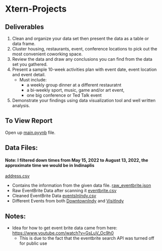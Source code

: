 # Xtern-Projects

## Deliverables
1. Clean and organize your data set then present the data as a table or data frame. 
2. Cluster housing, restaurants, event, conference locations to pick out the most convenient coworking space. 
3. Review the data and draw any conclusions you can find from the data set you gathered. 
4. Present a sample 10-week activities plan with event date, event location and event detail. 
	* Must include:
		* a weekly group dinner at a different restauratnt
		* a bi-weekly sport, music, game and/or art event,
		* one big conference or Ted Talk event
5. Demonstrate your findings using data visualization tool and well written analysis.

## To View Report
Open up [main.pyynb](main.pyynb) file. 


## Data Files:
#### Note: I filtered down times from May 15, 2022 to August 13, 2022, the approximate time we would be in Indinaplis
[address.csv](address.csv)
* Contains the information from the given data file. 
[raw_eventbrite.json](raw_eventbrite.json)
* Raw EventBrite Data after scanning it
[eventbrite.csv](eventbrite.csv)
* Cleaned EventBrite Data
[eventsInIndy.csv](eventsInIndy.csv)
* Different Events from both [DowntownIndy](https://www.downtownindy.org/happening-downtown/) and [VisitIndy](https://www.visitindy.com/indianapolis-things-to-do-events)

## Notes:
* Idea for how to get event brite data came from here: https://www.youtube.com/watch?v=GsLuV_Oc9h0 
	* This is due to the fact that the eventbrite search API was turned off for public use
